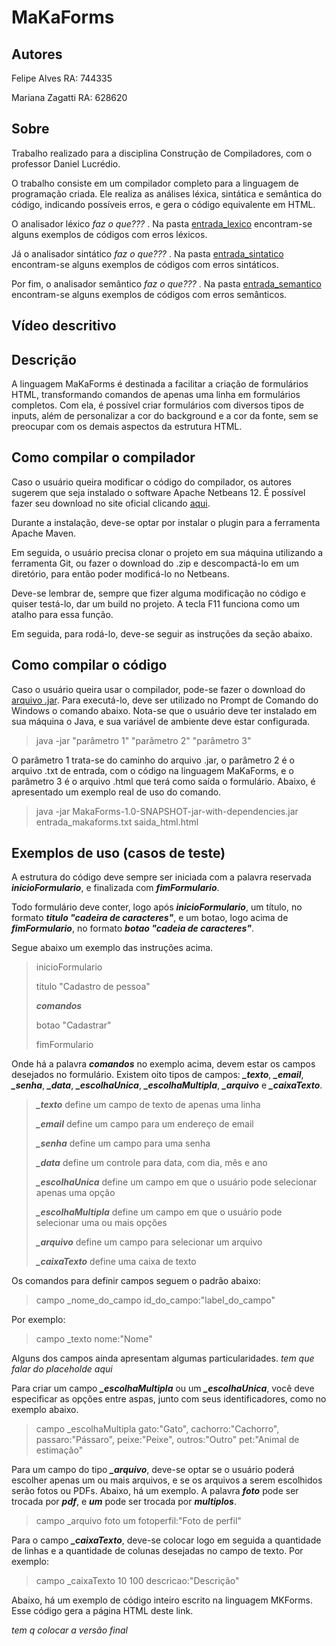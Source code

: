 # MaKaForms

## Autores

  Felipe Alves      RA: 744335
  
  Mariana Zagatti   RA: 628620
  
## Sobre

Trabalho realizado para a disciplina Construção de Compiladores, com o professor Daniel Lucrédio.

O trabalho consiste em um compilador completo para a linguagem de programação criada. Ele realiza as análises léxica, sintática e semântica do código, indicando possíveis erros, e gera o código equivalente em HTML.

O analisador léxico *faz o que???* . Na pasta [entrada_lexico](https://github.com/felipeAC98/MaKaForms/tree/master/entrada_lexico) encontram-se alguns exemplos de códigos com erros léxicos.

Já o analisador sintático *faz o que???* . Na pasta [entrada_sintatico](https://github.com/felipeAC98/MaKaForms/tree/master/entrada_sintatico) encontram-se alguns exemplos de códigos com erros sintáticos.

Por fim, o analisador semântico *faz o que???* . Na pasta [entrada_semantico](https://github.com/felipeAC98/MaKaForms/tree/master/entrada_semantico) encontram-se alguns exemplos de códigos com erros semânticos.

## Vídeo descritivo



## Descrição

A linguagem MaKaForms é destinada a facilitar a criação de formulários HTML, transformando comandos de apenas uma linha em formulários completos. Com ela, é possível criar formulários com diversos tipos de inputs, além de personalizar a cor do background e a cor da fonte, sem se preocupar com os demais aspectos da estrutura HTML.

## Como compilar o compilador

Caso o usuário queira modificar o código do compilador, os autores sugerem que seja instalado o software Apache Netbeans 12. É possível fazer seu download no site oficial clicando [aqui](https://netbeans.apache.org/download/index.html).

Durante a instalação, deve-se optar por instalar o plugin para a ferramenta Apache Maven.

Em seguida, o usuário precisa clonar o projeto em sua máquina utilizando a ferramenta Git, ou fazer o download do .zip e descompactá-lo em um diretório, para então poder modificá-lo no Netbeans.

Deve-se lembrar de, sempre que fizer alguma modificação no código e quiser testá-lo, dar um build no projeto. A tecla F11 funciona como um atalho para essa função.

Em seguida, para rodá-lo, deve-se seguir as instruções da seção abaixo.

## Como compilar o código

Caso o usuário queira usar o compilador, pode-se fazer o download do [arquivo .jar](https://github.com/felipeAC98/MaKaForms/blob/master/target/MakaForms-1.0-SNAPSHOT-jar-with-dependencies.jar). Para executá-lo, deve ser utilizado no Prompt de Comando do Windows o comando abaixo. Nota-se que o usuário deve ter instalado em sua máquina o Java, e sua variável de ambiente deve estar configurada.

> java -jar "parâmetro 1" "parâmetro 2" "parâmetro 3"

O parâmetro 1 trata-se do caminho do arquivo .jar, o parâmetro 2 é o arquivo .txt de entrada, com o código na linguagem MaKaForms, e o parâmetro 3 é o arquivo .html que terá como saída o formulário. Abaixo, é apresentado um exemplo real de uso do comando.

> java -jar MakaForms-1.0-SNAPSHOT-jar-with-dependencies.jar entrada_makaforms.txt saida_html.html

## Exemplos de uso (casos de teste)

A estrutura do código deve sempre ser iniciada com a palavra reservada ***inicioFormulario***, e finalizada com ***fimFormulario***.

Todo formulário deve conter, logo após ***inicioFormulario***, um título, no formato ***titulo "cadeira de caracteres"***, e um botao, logo acima de ***fimFormulario***, no formato ***botao "cadeia de caracteres"***.

Segue abaixo um exemplo das instruções acima.

>inicioFormulario
>
>titulo "Cadastro de pessoa"
>
>***comandos***
>
>botao "Cadastrar"
>
>fimFormulario

Onde há a palavra ***comandos*** no exemplo acima, devem estar os campos desejados no formulário. Existem oito tipos de campos: ***_texto***, ***_email***, ***_senha***, ***_data***, ***_escolhaUnica***, ***_escolhaMultipla***, ***_arquivo*** e ***_caixaTexto***.

>***_texto*** define um campo de texto de apenas uma linha
>
>***_email*** define um campo para um endereço de email
>
>***_senha*** define um campo para uma senha
>
>***_data*** define um controle para data, com dia, mês e ano
>
>***_escolhaUnica*** define um campo em que o usuário pode selecionar apenas uma opção
>
>***_escolhaMultipla*** define um campo em que o usuário pode selecionar uma ou mais opções
>
>***_arquivo*** define um campo para selecionar um arquivo
>
>***_caixaTexto*** define uma caixa de texto
>

Os comandos para definir campos seguem o padrão abaixo:

>campo _nome_do_campo id_do_campo:"label_do_campo"

Por exemplo:

>campo _texto nome:"Nome"

Alguns dos campos ainda apresentam algumas particularidades. _tem que falar do placeholde aqui_

Para criar um campo ***_escolhaMultipla*** ou um ***_escolhaUnica***, você deve especificar as opções entre aspas, junto com seus identificadores, como no exemplo abaixo.

>campo _escolhaMultipla gato:"Gato", cachorro:"Cachorro", passaro:"Pássaro", peixe:"Peixe", outros:"Outro" pet:"Animal de estimação"

Para um campo do tipo ***_arquivo***, deve-se optar se o usuário poderá escolher apenas um ou mais arquivos, e se os arquivos a serem escolhidos serão fotos ou PDFs. Abaixo, há um exemplo. A palavra ***foto*** pode ser trocada por ***pdf***, e ***um*** pode ser trocada por ***multiplos***.

>campo _arquivo foto um fotoperfil:"Foto de perfil"

Para o campo ***_caixaTexto***, deve-se colocar logo em seguida a quantidade de linhas e a quantidade de colunas desejadas no campo de texto. Por exemplo:

> campo _caixaTexto 10 100 descricao:"Descrição"

Abaixo, há um exemplo de código inteiro escrito na linguagem MKForms. Esse código gera a página HTML deste link.

*tem q colocar a versão final*
